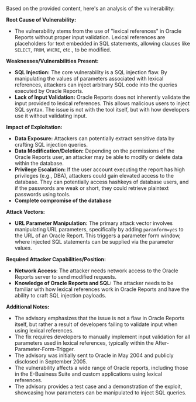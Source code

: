Based on the provided content, here's an analysis of the vulnerability:

**Root Cause of Vulnerability:**

*   The vulnerability stems from the use of "lexical references" in Oracle Reports without proper input validation. Lexical references are placeholders for text embedded in SQL statements, allowing clauses like `SELECT`, `FROM`, `WHERE`, etc., to be modified.

**Weaknesses/Vulnerabilities Present:**

*   **SQL Injection:**  The core vulnerability is a SQL injection flaw. By manipulating the values of parameters associated with lexical references, attackers can inject arbitrary SQL code into the queries executed by Oracle Reports.
*   **Lack of Input Validation:** Oracle Reports does not inherently validate the input provided to lexical references. This allows malicious users to inject SQL syntax. The issue is not with the tool itself, but with how developers use it without validating input.

**Impact of Exploitation:**

*   **Data Exposure:** Attackers can potentially extract sensitive data by crafting SQL injection queries.
*   **Data Modification/Deletion:**  Depending on the permissions of the Oracle Reports user, an attacker may be able to modify or delete data within the database.
*   **Privilege Escalation:** If the user account executing the report has high privileges (e.g., DBA), attackers could gain elevated access to the database. They can potentially access hashkeys of database users, and if the passwords are weak or short, they could retrieve plaintext passwords using tools.
*   **Complete compromise of the database**

**Attack Vectors:**

*   **URL Parameter Manipulation:** The primary attack vector involves manipulating URL parameters, specifically by adding `paramform=yes` to the URL of an Oracle Report. This triggers a parameter form window, where injected SQL statements can be supplied via the parameter values.

**Required Attacker Capabilities/Position:**

*   **Network Access:** The attacker needs network access to the Oracle Reports server to send modified requests.
*   **Knowledge of Oracle Reports and SQL:**  The attacker needs to be familiar with how lexical references work in Oracle Reports and have the ability to craft SQL injection payloads.

**Additional Notes:**

*   The advisory emphasizes that the issue is not a flaw in Oracle Reports itself, but rather a result of developers failing to validate input when using lexical references.
*   The fix requires developers to manually implement input validation for all parameters used in lexical references, typically within the After-Parameter-Form-Trigger.
*   The advisory was initially sent to Oracle in May 2004 and publicly disclosed in September 2005.
*   The vulnerability affects a wide range of Oracle reports, including those in the E-Business Suite and custom applications using lexical references.
*   The advisory provides a test case and a demonstration of the exploit, showcasing how parameters can be manipulated to inject SQL queries.